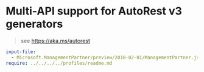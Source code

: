 # Multi-API support for AutoRest v3 generators

> see https://aka.ms/autorest

``` yaml $(enable-multi-api)
input-file:
  - Microsoft.ManagementPartner/preview/2018-02-01/ManagementPartner.json
require: ../../../../profiles/readme.md
```
